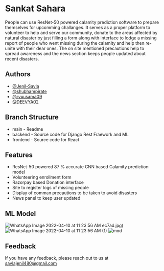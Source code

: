 
# Sankat Sahara

People can use ResNet-50 powered calamity prediction software to prepare themselves for upcomming challanges. It serves as a proper platform to volunteer to help and serve our community, donate to the areas affected by natural disaster by just filling a form along with interface to lodge a missing report of people who went missing during the calamity and help then re-unite with their dear ones. The on site mentioned precautions help to spread awareness and the news section keeps people updated about recent disasters. 

## Authors

- [@Jenil-Savla](https://www.github.com/Jenil-Savla) 
- [@shubhampirate](https://www.github.com/shubhampirate)
- [@ryuusama09](https://www.github.com/ryuusama09)
- [@DEEVYA02](https://github.com/DEEVYA02)


## Branch Structure

- main - Readme
- backend - Source code for Django Rest Fraework and ML
- frontend - Source code for React




## Features

- ResNet-50 powered 87 % accurate CNN based Calamity prediction model
- Volunteering enrollment form
- Razorpay based Donation interface
- Site to register logs of missing people
- Display of comman precautions to be taken to avoid disasters
- News panel to keep user updated

## ML Model
![WhatsApp Image 2022-04-10 at 11 23 56 AM](https://user-images.githubusercontent.com/85385544/162604880-7d5798ae-35f3-48d2-b897-b02915f73f59.jpeg)
ec7ad.jpg)
![WhatsApp Image 2022-04-10 at 11 23 56 AM (1)](https://user-images.githubusercontent.com/85385544/162604890-aee01b1c-72fc-48de-a5bd-a94e657395e9.jpeg)
![mod](https://user-images.githubusercontent.com/85385544/162604975-38a95343-ce96-4daf-94b8-e2459aa36d1d.jpg)




## Feedback

If you have any feedback, please reach out to us at savlajenil480@gmail.com

